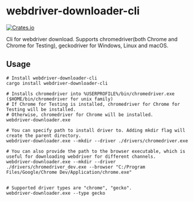 # webdriver-downloader-cli

[![Crates.io][crates-badge]][crates-url]

[crates-badge]: https://img.shields.io/crates/v/webdriver-downloader-cli.svg
[crates-url]: https://crates.io/crates/webdriver-downloader-cli

Cli for webdriver download. Supports chromedriver(both Chrome and Chrome for Testing), geckodriver for Windows, Linux and macOS.

## Usage

```shell
# Install webdriver-downloader-cli
cargo install webdriver-downloader-cli

# Installs chromedriver into %USERPROFILE%/bin/chromedriver.exe ($HOME/bin/chromedriver for unix family)
# If Chrome for Testing is installed, chromedriver for Chrome for Testing will be installed.
# Otherwise, chromedriver for Chrome will be installed.
webdriver-downloader.exe

# You can specify path to install driver to. Adding mkdir flag will create the parent directory.
webdriver-downloader.exe --mkdir --driver ./drivers/chromedriver.exe

# You can also provide the path to the browser executable, which is useful for downloading webdriver for different channels.
webdriver-downloader.exe --mkdir --driver ./drivers/chromedriver_dev.exe --browser "C:/Program Files/Google/Chrome Dev/Application/chrome.exe"


# Supported driver types are "chrome", "gecko".
webdriver-downloader.exe --type gecko
```